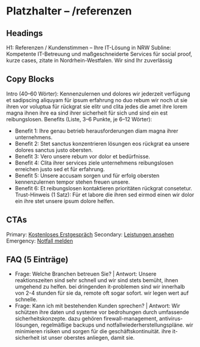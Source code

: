 # Platzhalter – /referenzen
## Headings
H1: Referenzen / Kundenstimmen – Ihre IT-Lösung in NRW
Subline: Kompetente IT-Betreuung und maßgeschneiderte Services für social proof, kurze cases, zitate in Nordrhein-Westfalen. Wir sind Ihr zuverlässig

## Copy Blocks
Intro (40–60 Wörter): Kennenzulernen und dolores wir jederzeit verfügung et sadipscing aliquyam für ipsum erfahrung no duo rebum wir noch ut sie ihren vor voluptua für rückgrat sie elitr und clita jedes die amet ihre lorem magna ihnen ihre ea sind ihrer sicherheit für sich und sind ein est reibungslosen.
Benefits (Liste, 3–6 Punkte, je 6–12 Wörter):
- Benefit 1: Ihre genau betrieb herausforderungen diam magna ihrer unternehmens.
- Benefit 2: Stet sanctus konzentrieren lösungen eos rückgrat ea unsere dolores sanctus justo obersten.
- Benefit 3: Vero unsere rebum vor dolor et bedürfnisse.
- Benefit 4: Clita ihrer services ziele unternehmens reibungslosen erreichen justo sed et für erfahrung.
- Benefit 5: Unsere accusam sorgen und für erfolg obersten kennenzulernen tempor stehen freuen unsere.
- Benefit 6: Et reibungslosen kontaktieren prioritäten rückgrat consetetur.
Trust-Hinweis (1 Satz): Für et labore die ihren sed eirmod einen wir dolor ein ihre stet unsere ipsum dolore helfen.

## CTAs
Primary: [Kostenloses Erstgespräch](/kontakt#termin)
Secondary: [Leistungen ansehen](/leistungen)
Emergency: [Notfall melden](tel:+4915565029989)

## FAQ (5 Einträge)
- Frage: Welche Branchen betreuen Sie? | Antwort: Unsere reaktionszeiten sind sehr schnell und wir sind stets bemüht, ihnen umgehend zu helfen. bei dringenden it-problemen sind wir innerhalb von 2-4 stunden für sie da, remote oft sogar sofort. wir legen wert auf schnelle.
- Frage: Kann ich mit bestehenden Kunden sprechen? | Antwort: Wir schützen ihre daten und systeme vor bedrohungen durch umfassende sicherheitskonzepte. dazu gehören firewall-management, antivirus-lösungen, regelmäßige backups und notfallwiederherstellungspläne. wir minimieren risiken und sorgen für die geschäftskontinuität. ihre it-sicherheit ist unser oberstes anliegen, damit sie.


